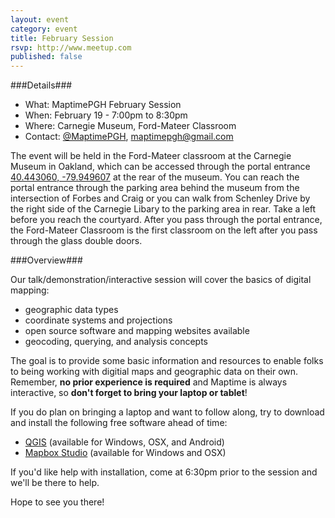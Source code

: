 ```yaml
---
layout: event
category: event
title: February Session
rsvp: http://www.meetup.com
published: false
---
```

###Details###

- What:     MaptimePGH February Session
- When:     February 19 - 7:00pm to 8:30pm
- Where:    Carnegie Museum, Ford-Mateer Classroom 
- Contact:  [@MaptimePGH](http://twitter.com/maptimePGH), maptimepgh@gmail.com

The event will be held in the Ford-Mateer classroom at the Carnegie Museum in Oakland, which can be accessed through the portal entrance [40.443060, -79.949607](https://www.google.com/maps/place/40%C2%B026%2735.0%22N+79%C2%B056%2758.6%22W/@40.44306,-79.949607,18z/data=!4m2!3m1!1s0x0:0x0) at the rear of the museum.  You can reach the portal entrance through the parking area behind the museum from the intersection of Forbes and Craig or you can walk from Schenley Drive by the right side of the Carnegie Libary to the parking area in rear.  Take a left before you reach the courtyard. After you pass through the portal entrance, the Ford-Mateer Classroom is the first classroom on the left after you pass through the glass double doors.  

###Overview###

Our talk/demonstration/interactive session will cover the basics of digital mapping:

- geographic data types
- coordinate systems and projections
- open source software and mapping websites available
- geocoding, querying, and analysis concepts

The goal is to provide some basic information and resources to enable folks to being working with digitial maps and geographic data on their own. Remember, **no prior experience is required** and Maptime is always interactive, so **don't forget to bring your laptop or tablet**! 

If you do plan on bringing a laptop and want to follow along, try to download and install the following free software ahead of time:

- [QGIS](http://qgis.org/en/site/forusers/download.html) (available for Windows, OSX, and Android)
- [Mapbox Studio](https://www.mapbox.com/mapbox-studio) (available for Windows and OSX)

If you'd like help with installation, come at 6:30pm prior to the session and we'll be there to help.

Hope to see you there!
